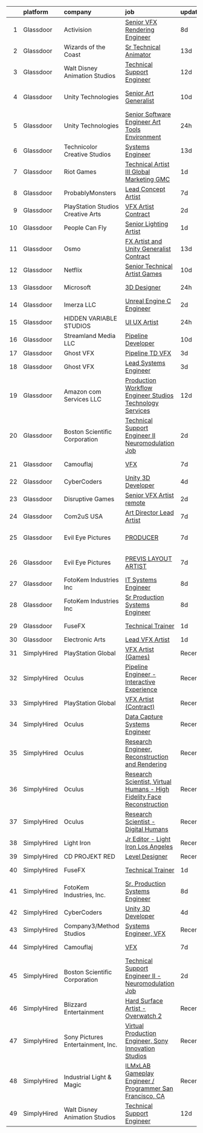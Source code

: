 

|    | platform    | company                           | job                                                                                                                                                                                                                                                                                                                                                                                                                                                                                                                                                                                                                                                                                                                                                                                                                                                                                                                                                                                                                                                                                                                                                                                                                                                                                                                                                         | update_time   | location                 |
|---:|:------------|:----------------------------------|:------------------------------------------------------------------------------------------------------------------------------------------------------------------------------------------------------------------------------------------------------------------------------------------------------------------------------------------------------------------------------------------------------------------------------------------------------------------------------------------------------------------------------------------------------------------------------------------------------------------------------------------------------------------------------------------------------------------------------------------------------------------------------------------------------------------------------------------------------------------------------------------------------------------------------------------------------------------------------------------------------------------------------------------------------------------------------------------------------------------------------------------------------------------------------------------------------------------------------------------------------------------------------------------------------------------------------------------------------------|:--------------|:-------------------------|
|  1 | Glassdoor   | Activision                        | [Senior VFX Rendering Engineer](https://www.glassdoor.com/partner/jobListing.htm?pos=121&ao=1136043&s=58&guid=0000018104512e9c87c01cde70be33db&src=GD_JOB_AD&t=SR&vt=w&cs=1_937e64e3&cb=1653634838639&jobListingId=1007873229262&jrtk=3-0-1g4252brbr16e801-1g4252brppkjh800-8e7d227473244b0f-)                                                                                                                                                                                                                                                                                                                                                                                                                                                                                                                                                                                                                                                                                                                                                                                                                                                                                                                                                                                                                                                              | 8d            | Woodland Hills, CA       |
|  2 | Glassdoor   | Wizards of the Coast              | [Sr  Technical Animator](https://www.glassdoor.com/partner/jobListing.htm?pos=130&ao=1136043&s=58&guid=0000018104512e9c87c01cde70be33db&src=GD_JOB_AD&t=SR&vt=w&ea=1&cs=1_4ace71b3&cb=1653634838643&jobListingId=1007861683220&jrtk=3-0-1g4252brbr16e801-1g4252brppkjh800-1b3b93159848f431-)                                                                                                                                                                                                                                                                                                                                                                                                                                                                                                                                                                                                                                                                                                                                                                                                                                                                                                                                                                                                                                                                | 13d           | Raleigh, NC              |
|  3 | Glassdoor   | Walt Disney Animation Studios     | [Technical Support Engineer](https://www.glassdoor.com/partner/jobListing.htm?pos=116&ao=1136043&s=58&guid=0000018104512e9c87c01cde70be33db&src=GD_JOB_AD&t=SR&vt=w&cs=1_df2aafad&cb=1653634838638&jobListingId=1007862888716&jrtk=3-0-1g4252brbr16e801-1g4252brppkjh800-ef91130dd7dd27bc-)                                                                                                                                                                                                                                                                                                                                                                                                                                                                                                                                                                                                                                                                                                                                                                                                                                                                                                                                                                                                                                                                 | 12d           | Burbank, CA              |
|  4 | Glassdoor   | Unity Technologies                | [Senior Art Generalist](https://www.glassdoor.com/partner/jobListing.htm?pos=128&ao=1136043&s=58&guid=0000018104512e9c87c01cde70be33db&src=GD_JOB_AD&t=SR&vt=w&cs=1_5676ecb8&cb=1653634838643&jobListingId=1007867832433&jrtk=3-0-1g4252brbr16e801-1g4252brppkjh800-febed24513fa9858-)                                                                                                                                                                                                                                                                                                                                                                                                                                                                                                                                                                                                                                                                                                                                                                                                                                                                                                                                                                                                                                                                      | 10d           | San Francisco, CA        |
|  5 | Glassdoor   | Unity Technologies                | [Senior Software Engineer   Art Tools  Environment ](https://www.glassdoor.com/partner/jobListing.htm?pos=125&ao=1136043&s=58&guid=0000018104512e9c87c01cde70be33db&src=GD_JOB_AD&t=SR&vt=w&cs=1_7f26926e&cb=1653634838642&jobListingId=1007895533395&jrtk=3-0-1g4252brbr16e801-1g4252brppkjh800-aafe6bb2b47648dc-)                                                                                                                                                                                                                                                                                                                                                                                                                                                                                                                                                                                                                                                                                                                                                                                                                                                                                                                                                                                                                                         | 24h           | Burbank, CA              |
|  6 | Glassdoor   | Technicolor Creative Studios      | [Systems Engineer](https://www.glassdoor.com/partner/jobListing.htm?pos=109&ao=1136043&s=58&guid=0000018104512e9c87c01cde70be33db&src=GD_JOB_AD&t=SR&vt=w&ea=1&cs=1_598e5abe&cb=1653634838637&jobListingId=1007862588787&jrtk=3-0-1g4252brbr16e801-1g4252brppkjh800-aa15984d77552075-)                                                                                                                                                                                                                                                                                                                                                                                                                                                                                                                                                                                                                                                                                                                                                                                                                                                                                                                                                                                                                                                                      | 13d           | Chicago, IL              |
|  7 | Glassdoor   | Riot Games                        | [Technical Artist III   Global Marketing  GMC](https://www.glassdoor.com/partner/jobListing.htm?pos=127&ao=1136043&s=58&guid=0000018104512e9c87c01cde70be33db&src=GD_JOB_AD&t=SR&vt=w&ea=1&cs=1_cc0630a8&cb=1653634838642&jobListingId=1007893042640&jrtk=3-0-1g4252brbr16e801-1g4252brppkjh800-c8a77252a5f741d9-)                                                                                                                                                                                                                                                                                                                                                                                                                                                                                                                                                                                                                                                                                                                                                                                                                                                                                                                                                                                                                                          | 1d            | Los Angeles, CA          |
|  8 | Glassdoor   | ProbablyMonsters                  | [Lead Concept Artist](https://www.glassdoor.com/partner/jobListing.htm?pos=119&ao=1136043&s=58&guid=0000018104512e9c87c01cde70be33db&src=GD_JOB_AD&t=SR&vt=w&cs=1_2cd73993&cb=1653634838641&jobListingId=1007876037835&jrtk=3-0-1g4252brbr16e801-1g4252brppkjh800-07064d8544dedc6e-)                                                                                                                                                                                                                                                                                                                                                                                                                                                                                                                                                                                                                                                                                                                                                                                                                                                                                                                                                                                                                                                                        | 7d            | Bellevue, WA             |
|  9 | Glassdoor   | PlayStation Studios Creative Arts | [VFX Artist  Contract ](https://www.glassdoor.com/partner/jobListing.htm?pos=108&ao=1136043&s=58&guid=0000018104512e9c87c01cde70be33db&src=GD_JOB_AD&t=SR&vt=w&ea=1&cs=1_22511f8d&cb=1653634838637&jobListingId=1007889692289&jrtk=3-0-1g4252brbr16e801-1g4252brppkjh800-bada1363746d2f18-)                                                                                                                                                                                                                                                                                                                                                                                                                                                                                                                                                                                                                                                                                                                                                                                                                                                                                                                                                                                                                                                                 | 2d            | San Diego, CA            |
| 10 | Glassdoor   | People Can Fly                    | [Senior Lighting Artist](https://www.glassdoor.com/partner/jobListing.htm?pos=120&ao=1136043&s=58&guid=0000018104512e9c87c01cde70be33db&src=GD_JOB_AD&t=SR&vt=w&ea=1&cs=1_fca2d5e2&cb=1653634838638&jobListingId=1007893842900&jrtk=3-0-1g4252brbr16e801-1g4252brppkjh800-9cd255f84f226563-)                                                                                                                                                                                                                                                                                                                                                                                                                                                                                                                                                                                                                                                                                                                                                                                                                                                                                                                                                                                                                                                                | 1d            | New York, NY             |
| 11 | Glassdoor   | Osmo                              | [FX Artist and Unity Generalist  Contract ](https://www.glassdoor.com/partner/jobListing.htm?pos=117&ao=1136043&s=58&guid=0000018104512e9c87c01cde70be33db&src=GD_JOB_AD&t=SR&vt=w&cs=1_5202d610&cb=1653634838638&jobListingId=1007862000451&jrtk=3-0-1g4252brbr16e801-1g4252brppkjh800-69060b6235808784-)                                                                                                                                                                                                                                                                                                                                                                                                                                                                                                                                                                                                                                                                                                                                                                                                                                                                                                                                                                                                                                                  | 13d           | Palo Alto, CA            |
| 12 | Glassdoor   | Netflix                           | [Senior Technical Artist  Games](https://www.glassdoor.com/partner/jobListing.htm?pos=115&ao=1136043&s=58&guid=0000018104512e9c87c01cde70be33db&src=GD_JOB_AD&t=SR&vt=w&cs=1_109b01dd&cb=1653634838638&jobListingId=1007867681614&jrtk=3-0-1g4252brbr16e801-1g4252brppkjh800-fd0b4cda3b1eb2e2-)                                                                                                                                                                                                                                                                                                                                                                                                                                                                                                                                                                                                                                                                                                                                                                                                                                                                                                                                                                                                                                                             | 10d           | Los Gatos, CA            |
| 13 | Glassdoor   | Microsoft                         | [3D Designer](https://www.glassdoor.com/partner/jobListing.htm?pos=105&ao=1136043&s=58&guid=0000018104512e9c87c01cde70be33db&src=GD_JOB_AD&t=SR&vt=w&cs=1_8cb64742&cb=1653634838637&jobListingId=1007896407765&jrtk=3-0-1g4252brbr16e801-1g4252brppkjh800-59a50215a136338b-)                                                                                                                                                                                                                                                                                                                                                                                                                                                                                                                                                                                                                                                                                                                                                                                                                                                                                                                                                                                                                                                                                | 24h           | Redmond, WA              |
| 14 | Glassdoor   | Imerza  LLC                       | [Unreal Engine   C   Engineer](https://www.glassdoor.com/partner/jobListing.htm?pos=112&ao=1136043&s=58&guid=0000018104512e9c87c01cde70be33db&src=GD_JOB_AD&t=SR&vt=w&ea=1&cs=1_69e63ae7&cb=1653634838638&jobListingId=1007889725581&jrtk=3-0-1g4252brbr16e801-1g4252brppkjh800-10aee42739dfba4d-)                                                                                                                                                                                                                                                                                                                                                                                                                                                                                                                                                                                                                                                                                                                                                                                                                                                                                                                                                                                                                                                          | 2d            | Remote                   |
| 15 | Glassdoor   | HIDDEN VARIABLE STUDIOS           | [UI UX Artist](https://www.glassdoor.com/partner/jobListing.htm?pos=111&ao=1136043&s=58&guid=0000018104512e9c87c01cde70be33db&src=GD_JOB_AD&t=SR&vt=w&cs=1_bd9e8fef&cb=1653634838637&jobListingId=1007894264031&jrtk=3-0-1g4252brbr16e801-1g4252brppkjh800-4c6759a2252c06b2-)                                                                                                                                                                                                                                                                                                                                                                                                                                                                                                                                                                                                                                                                                                                                                                                                                                                                                                                                                                                                                                                                               | 24h           | Los Angeles, CA          |
| 16 | Glassdoor   | Streamland Media LLC              | [Pipeline Developer](https://www.glassdoor.com/partner/jobListing.htm?pos=124&ao=1136043&s=58&guid=0000018104512e9c87c01cde70be33db&src=GD_JOB_AD&t=SR&vt=w&ea=1&cs=1_838c7dbf&cb=1653634838642&jobListingId=1007868008657&jrtk=3-0-1g4252brbr16e801-1g4252brppkjh800-157be0ceeffe10e1-)                                                                                                                                                                                                                                                                                                                                                                                                                                                                                                                                                                                                                                                                                                                                                                                                                                                                                                                                                                                                                                                                    | 10d           | Burbank, CA              |
| 17 | Glassdoor   | Ghost VFX                         | [Pipeline TD  VFX ](https://www.glassdoor.com/partner/jobListing.htm?pos=110&ao=1136043&s=58&guid=0000018104512e9c87c01cde70be33db&src=GD_JOB_AD&t=SR&vt=w&ea=1&cs=1_db977476&cb=1653634838637&jobListingId=1007885916905&jrtk=3-0-1g4252brbr16e801-1g4252brppkjh800-f36988c75c84b5b1-)                                                                                                                                                                                                                                                                                                                                                                                                                                                                                                                                                                                                                                                                                                                                                                                                                                                                                                                                                                                                                                                                     | 3d            | Burbank, CA              |
| 18 | Glassdoor   | Ghost VFX                         | [Lead Systems Engineer](https://www.glassdoor.com/partner/jobListing.htm?pos=118&ao=1136043&s=58&guid=0000018104512e9c87c01cde70be33db&src=GD_JOB_AD&t=SR&vt=w&ea=1&cs=1_66887816&cb=1653634838638&jobListingId=1007885916831&jrtk=3-0-1g4252brbr16e801-1g4252brppkjh800-65574c1c58bbbe59-)                                                                                                                                                                                                                                                                                                                                                                                                                                                                                                                                                                                                                                                                                                                                                                                                                                                                                                                                                                                                                                                                 | 3d            | Burbank, CA              |
| 19 | Glassdoor   | Amazon com Services LLC           | [Production Workflow Engineer   Studios Technology Services](https://www.glassdoor.com/partner/jobListing.htm?pos=123&ao=1136043&s=58&guid=0000018104512e9c87c01cde70be33db&src=GD_JOB_AD&t=SR&vt=w&cs=1_a6d112ad&cb=1653634838639&jobListingId=1007862703148&jrtk=3-0-1g4252brbr16e801-1g4252brppkjh800-cf6e92de3be09df4-)                                                                                                                                                                                                                                                                                                                                                                                                                                                                                                                                                                                                                                                                                                                                                                                                                                                                                                                                                                                                                                 | 12d           | Culver City, CA          |
| 20 | Glassdoor   | Boston Scientific Corporation     | [Technical Support Engineer II   Neuromodulation Job](https://www.glassdoor.com/partner/jobListing.htm?pos=107&ao=1136043&s=58&guid=0000018104512e9c87c01cde70be33db&src=GD_JOB_AD&t=SR&vt=w&cs=1_f3303f4f&cb=1653634838637&jobListingId=1007890514753&jrtk=3-0-1g4252brbr16e801-1g4252brppkjh800-428067770f66e1f3-)                                                                                                                                                                                                                                                                                                                                                                                                                                                                                                                                                                                                                                                                                                                                                                                                                                                                                                                                                                                                                                        | 2d            | Valencia, CA             |
| 21 | Glassdoor   | Camouflaj                         | [VFX](https://www.glassdoor.com/partner/jobListing.htm?pos=102&ao=1110586&s=58&guid=0000018104512e9c87c01cde70be33db&src=GD_JOB_AD&t=SR&vt=w&ea=1&cs=1_a4dde385&cb=1653634838637&jobListingId=1007877231834&cpc=FAE5E775D180B2FB&jrtk=3-0-1g4252brbr16e801-1g4252brppkjh800-5b92ded5226cf5e6--6NYlbfkN0DV8i6JO0Mt2anNls1eYRoTJimSgmMV1rq03O9nry_OkytkZiNzOe0KGix3coaQsJqk-nsg8MfP6yb9rwBj0-TqKxqquJhbXQyIsBcPiiABwWb23itD5oTAVymCtdIaVRQdY7TY_nGY3Ytk1vjFkSksNFSIPZm5swlLB-LgSnBlz48Z32CLBSA-3d0MTLajeaL9kL4MDCPJ30ALeMfV991OM2IGSPhWfa8JTbS6JOZ5rngHImoRpp1fNVVtYq7mPWPTEVSQVNk9yNJDOfJHebleBLioQGTiEINey5EwLaXgypOC8cg_9TBCBBJYdDa2U8mKvFB_A4z8eQ70N13p7FR9sPA6EcQIdEhCqTpR-tzlcfm2a9YJYAgbsTZUbMoympj6hSbc_7R5P5YVsTgGXLbAx-qSfTGhTYBAZJv0miEtZhUpfhQ0zUtZgG_xNH3HDtk3kyfdBo-_-KwDcAwWKugWITt_j0uzIh_XoMzAgnmFUg%3D%3D)                                                                                                                                                                                                                                                                                                                                                                                                                                                                                                                                  | 7d            | Bellevue, WA             |
| 22 | Glassdoor   | CyberCoders                       | [Unity 3D Developer](https://www.glassdoor.com/partner/jobListing.htm?pos=103&ao=1110586&s=58&guid=0000018104512e9c87c01cde70be33db&src=GD_JOB_AD&t=SR&vt=w&ea=1&cs=1_999e2709&cb=1653634838637&jobListingId=1007883130070&cpc=451933188B21919D&jrtk=3-0-1g4252brbr16e801-1g4252brppkjh800-a8704e5aabc5f99d--6NYlbfkN0CpFJQzrgRR8WqXWK1qKKEqALWJw739KlKqr2H-MSI4eoBlI4EFrmor2FYZMP3muM2SsaMTMrQNIbIgMVy4ZaRE0EDEBSR0VTbVnmhugqJjCePm5z2WUNisvL4hYpx0Rpmx9Fj2SuIoDOsUk6kP9WNKaJ_wPY2lLBHuRYHYYazm4dXo4lgieP05d8f3AZbPWWsRyV9GmZcQ-1o3-IXuj53EJW06uBON8mJAmkXMc2Cn9XN2DFGRXDK3CwJcm5MjZdNM3thaWqubZWwRQ-hlD1adQkTLuI9yNGIvn58lv_fmQcPpLSdYHm5zfo6k_0-ioSRiYUH12f8xhIzpVtwmxR-NglqxsW0vNTS9EV_junFXqcdfQzUhRDhbQ5BqECuA3RxONSoR0q6wzdzM4MmvJNFsl0HvMI5SVqimwE_KNO_DKPhZqNpAWbCOKr_o-Ar-7-wtJrhX2EdH2-PFMqEQroqzNGkmNPK_jlsBzbcKWG5LxFuLCMudR5DoCsbG3p4Gq7sI4tOg98GAKmHpaeazl1gQi9_mpOiApOvJ_7NOlpYMhUosgZd_qxrxsXxDLZdrbkk7IPvPFTABElEDk0kSnfh8hvhyeqbXrCQAy4i8Lqbg3KcN_NHWUNpBSKTE9gnNNyGhLJhZOY1J46Zxus-LqtpMdkQAJQoHYilekjCfGcaFHQY7meLWSfD3xss91V4nzsERtW3G3YiCgr1nc85ISPxQOQAgfLTENtEOGYmKhzxI3PdW3jEdaaT8_g1m3DCBjGxjnKk9dFY4ocX-tOzLA10DoRxm0-7gBEoSY6gczFjlRQYYQRUkm7Amvs1-z8xgBmqKFEKkBVeNavJtXDNXAbjZtC7p7h0oxs4xovfByYYh6in90kvuDGBu9Pq-ZF_RcYBQQy7W8vZ5eO-Noa_G_yoeNGPXO-VYgL_1IGm3Mr90gowUNKtZ9RcTdWQuOqGo5NfZk4rD9igr0Jcf13uCOnLp7AdwsChD9ac%3D) | 4d            | Los Angeles, CA          |
| 23 | Glassdoor   | Disruptive Games                  | [Senior VFX Artist  remote ](https://www.glassdoor.com/partner/jobListing.htm?pos=104&ao=1136043&s=58&guid=0000018104512e9c87c01cde70be33db&src=GD_JOB_AD&t=SR&vt=w&ea=1&cs=1_1048a2d5&cb=1653634838636&jobListingId=1007890195909&jrtk=3-0-1g4252brbr16e801-1g4252brppkjh800-ca33f251a7fe72e9-)                                                                                                                                                                                                                                                                                                                                                                                                                                                                                                                                                                                                                                                                                                                                                                                                                                                                                                                                                                                                                                                            | 2d            | Remote                   |
| 24 | Glassdoor   | Com2uS USA                        | [Art Director   Lead Artist](https://www.glassdoor.com/partner/jobListing.htm?pos=126&ao=1136043&s=58&guid=0000018104512e9c87c01cde70be33db&src=GD_JOB_AD&t=SR&vt=w&ea=1&cs=1_c892df6e&cb=1653634838642&jobListingId=1007876833291&jrtk=3-0-1g4252brbr16e801-1g4252brppkjh800-69fc8816d6d2be4b-)                                                                                                                                                                                                                                                                                                                                                                                                                                                                                                                                                                                                                                                                                                                                                                                                                                                                                                                                                                                                                                                            | 7d            | El Segundo, CA           |
| 25 | Glassdoor   | Evil Eye Pictures                 | [PRODUCER](https://www.glassdoor.com/partner/jobListing.htm?pos=114&ao=1136043&s=58&guid=0000018104512e9c87c01cde70be33db&src=GD_JOB_AD&t=SR&vt=w&cs=1_481127f9&cb=1653634838638&jobListingId=1007877740014&jrtk=3-0-1g4252brbr16e801-1g4252brppkjh800-919e754d8829177d-)                                                                                                                                                                                                                                                                                                                                                                                                                                                                                                                                                                                                                                                                                                                                                                                                                                                                                                                                                                                                                                                                                   | 7d            | San Francisco, CA        |
| 26 | Glassdoor   | Evil Eye Pictures                 | [PREVIS LAYOUT ARTIST](https://www.glassdoor.com/partner/jobListing.htm?pos=113&ao=1136043&s=58&guid=0000018104512e9c87c01cde70be33db&src=GD_JOB_AD&t=SR&vt=w&cs=1_7f630fd7&cb=1653634838638&jobListingId=1007877739819&jrtk=3-0-1g4252brbr16e801-1g4252brppkjh800-67ae2da77485c983-)                                                                                                                                                                                                                                                                                                                                                                                                                                                                                                                                                                                                                                                                                                                                                                                                                                                                                                                                                                                                                                                                       | 7d            | San Francisco, CA        |
| 27 | Glassdoor   | FotoKem Industries  Inc           | [IT Systems Engineer](https://www.glassdoor.com/partner/jobListing.htm?pos=129&ao=1136043&s=58&guid=0000018104512e9c87c01cde70be33db&src=GD_JOB_AD&t=SR&vt=w&ea=1&cs=1_ec9cf961&cb=1653634838643&jobListingId=1007873154071&jrtk=3-0-1g4252brbr16e801-1g4252brppkjh800-d7775b28524eba14-)                                                                                                                                                                                                                                                                                                                                                                                                                                                                                                                                                                                                                                                                                                                                                                                                                                                                                                                                                                                                                                                                   | 8d            | Burbank, CA              |
| 28 | Glassdoor   | FotoKem Industries  Inc           | [Sr  Production Systems Engineer](https://www.glassdoor.com/partner/jobListing.htm?pos=101&ao=1110586&s=58&guid=0000018104512e9c87c01cde70be33db&src=GD_JOB_AD&t=SR&vt=w&ea=1&cs=1_b7d3a133&cb=1653634838636&jobListingId=1007873084353&cpc=5856C6BBA3EB0DBC&jrtk=3-0-1g4252brbr16e801-1g4252brppkjh800-1410d323f658ed35--6NYlbfkN0C-_Nk7Usl_1J2NY8w4_evn42ebA2gcVV_8-SeR6TUObpL0f4keWUz5mub5xXhepS3A3NfUNvVgfHYvP-l0P-eb5-PGkWKX5vct7GwNpJtw_WlRmfbquCUPwpQmTfrkteqV1400sUO2mq762QNu3Sktehwvef1nXJxtIeHiD44Yk95XcFxdikWSktd0Q4ioSH2XAvsLX70QcwS9P3qyXstbu9Uyy7i86yZyEzeVOVgHiqai2KZ_8sztM5dUiCGMrrb3zI_MbbSvB0gX5hevmpu56zhGlvsdAaSQa1qYC4Ljr8ll_eUGzBe3P-CTVQaAwxJVX1LBYMubCssdmtj4nj8u8pdX2vj9bYFW4hi4enGJhdKTiXbES9z1NsTGVbh56SVTZrA_PApLNTdWyz-KjpTgRJlQVpzs44TUXEspgxegPFIYZoF3auIgX7_IkRc4oCFYeqZRTGdDl26A-T0oXYQr4BVa1Nksq-RvIbpJ74Sk-LhhehvUXKdNycBD42h7c1o-L1WwLE1PVlbrR-Uwn7g6kB8Hq21L058%3D)                                                                                                                                                                                                                                                                                                                                                                                                                                                    | 8d            | Burbank, CA              |
| 29 | Glassdoor   | FuseFX                            | [Technical Trainer](https://www.glassdoor.com/partner/jobListing.htm?pos=122&ao=1136043&s=58&guid=0000018104512e9c87c01cde70be33db&src=GD_JOB_AD&t=SR&vt=w&cs=1_489f4330&cb=1653634838639&jobListingId=1007893406855&jrtk=3-0-1g4252brbr16e801-1g4252brppkjh800-75fdade21ef2942b-)                                                                                                                                                                                                                                                                                                                                                                                                                                                                                                                                                                                                                                                                                                                                                                                                                                                                                                                                                                                                                                                                          | 1d            | Los Angeles, CA          |
| 30 | Glassdoor   | Electronic Arts                   | [Lead VFX Artist](https://www.glassdoor.com/partner/jobListing.htm?pos=106&ao=1136043&s=58&guid=0000018104512e9c87c01cde70be33db&src=GD_JOB_AD&t=SR&vt=w&cs=1_72604f95&cb=1653634838637&jobListingId=1007893634681&jrtk=3-0-1g4252brbr16e801-1g4252brppkjh800-3a8b9d5b68e1e55e-)                                                                                                                                                                                                                                                                                                                                                                                                                                                                                                                                                                                                                                                                                                                                                                                                                                                                                                                                                                                                                                                                            | 1d            | Seattle, WA              |
| 31 | SimplyHired | PlayStation Global                | [VFX Artist (Games)](https://www.simplyhired.com/job/FLpMuT5_4M4AfLlN3bRJDuxP1O2a2OEO2XXoJOpyC5Vo9Ep2rizThQ?q=vfx+engineer)                                                                                                                                                                                                                                                                                                                                                                                                                                                                                                                                                                                                                                                                                                                                                                                                                                                                                                                                                                                                                                                                                                                                                                                                                                 | Recently      | San Mateo, CA            |
| 32 | SimplyHired | Oculus                            | [Pipeline Engineer - Interactive Experience](https://www.simplyhired.com/job/54GYbBlhM5iegHYrRHpNoXcxKPNjeBHfiKJFAF-4WmFMbFB9zcAVNQ?q=vfx+engineer)                                                                                                                                                                                                                                                                                                                                                                                                                                                                                                                                                                                                                                                                                                                                                                                                                                                                                                                                                                                                                                                                                                                                                                                                         | Recently      | Sausalito, CA            |
| 33 | SimplyHired | PlayStation Global                | [VFX Artist (Contract)](https://www.simplyhired.com/job/t7ebaTMB1qyrHvCJRa5MhpvxZ6So7EdxuCXes-lk2JBrqD2JHqYS1w?q=vfx+engineer)                                                                                                                                                                                                                                                                                                                                                                                                                                                                                                                                                                                                                                                                                                                                                                                                                                                                                                                                                                                                                                                                                                                                                                                                                              | Recently      | California +1 location   |
| 34 | SimplyHired | Oculus                            | [Data Capture Systems Engineer](https://www.simplyhired.com/job/ZDj3SK5nkD8O6KjVqqfAQu3GLmx7-K6geyMvrRTAZudejMbv13_nHQ?q=vfx+engineer)                                                                                                                                                                                                                                                                                                                                                                                                                                                                                                                                                                                                                                                                                                                                                                                                                                                                                                                                                                                                                                                                                                                                                                                                                      | Recently      | Sausalito, CA            |
| 35 | SimplyHired | Oculus                            | [Research Engineer, Reconstruction and Rendering](https://www.simplyhired.com/job/tAo2AcurdoYQR3sxn8p9XmMob7z3USQYkxagUO9y174YjMFL8e7wqw?q=vfx+engineer)                                                                                                                                                                                                                                                                                                                                                                                                                                                                                                                                                                                                                                                                                                                                                                                                                                                                                                                                                                                                                                                                                                                                                                                                    | Recently      | Sausalito, CA            |
| 36 | SimplyHired | Oculus                            | [Research Scientist, Virtual Humans - High Fidelity Face Reconstruction](https://www.simplyhired.com/job/Onnbd4ASEB3NBos7oSKuETOv-r2Vl3NPqJYenWgGBQrNlD1A9kkgtQ?q=vfx+engineer)                                                                                                                                                                                                                                                                                                                                                                                                                                                                                                                                                                                                                                                                                                                                                                                                                                                                                                                                                                                                                                                                                                                                                                             | Recently      | Sausalito, CA            |
| 37 | SimplyHired | Oculus                            | [Research Scientist - Digital Humans](https://www.simplyhired.com/job/QTz-jEc3Oj2SQEXmG0XD_l0p3nHdNtytgfufTU1bRuTCSNFDUWilOQ?q=vfx+engineer)                                                                                                                                                                                                                                                                                                                                                                                                                                                                                                                                                                                                                                                                                                                                                                                                                                                                                                                                                                                                                                                                                                                                                                                                                | Recently      | Sausalito, CA            |
| 38 | SimplyHired | Light Iron                        | [Jr Editor - Light Iron Los Angeles](https://www.simplyhired.com/job/pldf_A6tsJ0x9w-q1vr0GK6_3waDq5tQkXi4I0xz4OqjTSlGr5sl7Q?q=vfx+engineer)                                                                                                                                                                                                                                                                                                                                                                                                                                                                                                                                                                                                                                                                                                                                                                                                                                                                                                                                                                                                                                                                                                                                                                                                                 | Recently      | Hollywood, CA            |
| 39 | SimplyHired | CD PROJEKT RED                    | [Level Designer](https://www.simplyhired.com/job/CmzPF2m9J_gV0nCLy7zW4LfA6hUxtfLJ5jgxnwfdS909_5kRiqbxmw?q=vfx+engineer)                                                                                                                                                                                                                                                                                                                                                                                                                                                                                                                                                                                                                                                                                                                                                                                                                                                                                                                                                                                                                                                                                                                                                                                                                                     | Recently      | Boston, MA               |
| 40 | SimplyHired | FuseFX                            | [Technical Trainer](https://www.simplyhired.com/job/FBLIRGddILt-jaABey2GU4FHHwBJ92936yV8iqLKs6U--LKDqEJL4w?q=vfx+engineer)                                                                                                                                                                                                                                                                                                                                                                                                                                                                                                                                                                                                                                                                                                                                                                                                                                                                                                                                                                                                                                                                                                                                                                                                                                  | 1d            | Los Angeles, CA          |
| 41 | SimplyHired | FotoKem Industries, Inc.          | [Sr. Production Systems Engineer](https://www.simplyhired.com/job/Z3715DiYH3GbQ2ZdJSTcQowrjLKhvjK5kBANivRyfM6-yLLwht1aqg?q=vfx+engineer)                                                                                                                                                                                                                                                                                                                                                                                                                                                                                                                                                                                                                                                                                                                                                                                                                                                                                                                                                                                                                                                                                                                                                                                                                    | 8d            | Burbank, CA              |
| 42 | SimplyHired | CyberCoders                       | [Unity 3D Developer](https://www.simplyhired.com/job/taZjYZo7t34J2JusQU14GQ-1loN25CZiYILNR-6yyIbvyJeIiaICEA?q=vfx+engineer)                                                                                                                                                                                                                                                                                                                                                                                                                                                                                                                                                                                                                                                                                                                                                                                                                                                                                                                                                                                                                                                                                                                                                                                                                                 | 4d            | Los Angeles, CA          |
| 43 | SimplyHired | Company3/Method Studios           | [Systems Engineer, VFX](https://www.simplyhired.com/job/I7iFRTPCy9OTW4JS6ybtGFi4XUM-KxIpAefYxYrUHLMwdPzH3nZVsQ?q=vfx+engineer)                                                                                                                                                                                                                                                                                                                                                                                                                                                                                                                                                                                                                                                                                                                                                                                                                                                                                                                                                                                                                                                                                                                                                                                                                              | Recently      | New York, NY             |
| 44 | SimplyHired | Camouflaj                         | [VFX](https://www.simplyhired.com/job/xZQA6n7s6gQI6DeYouw-qK4Q6L_bMQeG2ISjx3BsxLPYW1q78BtYYA?q=vfx+engineer)                                                                                                                                                                                                                                                                                                                                                                                                                                                                                                                                                                                                                                                                                                                                                                                                                                                                                                                                                                                                                                                                                                                                                                                                                                                | 7d            | Bellevue, WA             |
| 45 | SimplyHired | Boston Scientific Corporation     | [Technical Support Engineer II - Neuromodulation Job](https://www.simplyhired.com/job/x3_MqmMDt-LogOnHo7xUmnlEj8UbzvIPIV3mV5KCqtO8wo9Nzy_Dvw?q=vfx+engineer)                                                                                                                                                                                                                                                                                                                                                                                                                                                                                                                                                                                                                                                                                                                                                                                                                                                                                                                                                                                                                                                                                                                                                                                                | 2d            | Valencia, CA +1 location |
| 46 | SimplyHired | Blizzard Entertainment            | [Hard Surface Artist - Overwatch 2](https://www.simplyhired.com/job/6UbuxcizWm0FGl0VWvCtYyHq-2-jjcWZ_YsxRvD4XaS9M8_zOx_FMA?q=vfx+engineer)                                                                                                                                                                                                                                                                                                                                                                                                                                                                                                                                                                                                                                                                                                                                                                                                                                                                                                                                                                                                                                                                                                                                                                                                                  | Recently      | Irvine, CA               |
| 47 | SimplyHired | Sony Pictures Entertainment, Inc. | [Virtual Production Engineer, Sony Innovation Studios](https://www.simplyhired.com/job/bn1VNt7xJrGRv0f_YsyZ-joVWFdItiJ_M0asoz-v7KsOpM4m-K8T7g?q=vfx+engineer)                                                                                                                                                                                                                                                                                                                                                                                                                                                                                                                                                                                                                                                                                                                                                                                                                                                                                                                                                                                                                                                                                                                                                                                               | Recently      | Culver City, CA          |
| 48 | SimplyHired | Industrial Light & Magic          | [ILMxLAB Gameplay Engineer / Programmer San Francisco, CA](https://www.simplyhired.com/job/9zWEc99PG2amVQToeWfiBPXTQLFuFAGCdpdMHqohupvYaOcEPsR5zg?q=vfx+engineer)                                                                                                                                                                                                                                                                                                                                                                                                                                                                                                                                                                                                                                                                                                                                                                                                                                                                                                                                                                                                                                                                                                                                                                                           | Recently      | San Francisco, CA        |
| 49 | SimplyHired | Walt Disney Animation Studios     | [Technical Support Engineer](https://www.simplyhired.com/job/yzrZ4_ISv3Z-KQ1cbaSDrI92DZiQBX4A6_40E_P_gHmTUl3aF9m5kA?q=vfx+engineer)                                                                                                                                                                                                                                                                                                                                                                                                                                                                                                                                                                                                                                                                                                                                                                                                                                                                                                                                                                                                                                                                                                                                                                                                                         | 12d           | Burbank, CA              |